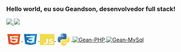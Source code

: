 ### Hello world, eu sou Geandson, desenvolvedor full stack!

<!--
**geandson14/geandson14** is a ✨ _special_ ✨ repository because its `README.md` (this file) appears on your GitHub profile.

Here are some ideas to get you started:

- 🔭 I’m currently working on ...
- 🌱 I’m currently learning ...
- 👯 I’m looking to collaborate on ...
- 🤔 I’m looking for help with ...
- 💬 Ask me about ...
- 📫 How to reach me: ...
- 😄 Pronouns: ...
- ⚡ Fun fact: ...
-->
<div align="center" style="display: flex; flex-wrap: nowrap">
  <a href="https://github.com/geandson14">
  <img height="180em" src="https://github-readme-stats.vercel.app/api?username=geandson14&show_icons=true&theme=tokyonight&include_all_commits=true&count_private=true"/>
  <img height="180em" src="https://github-readme-stats.vercel.app/api/top-langs/?username=geandson14&layout=compact&langs_count=7&theme=tokyonight"/>
</div>
<div style="display: inline_block"><br>
  <img align="center" alt="Gean-HTML" height="30" width="40" src="https://raw.githubusercontent.com/devicons/devicon/master/icons/html5/html5-original.svg">
  <img align="center" alt="Gean-CSS" height="30" width="40" src="https://raw.githubusercontent.com/devicons/devicon/master/icons/css3/css3-original.svg">
  <img align="center" alt="Gean-Js" height="30" width="40" src="https://raw.githubusercontent.com/devicons/devicon/master/icons/javascript/javascript-plain.svg">
  <img align="center" alt="Gean-Python" height="40" width="40" src="https://raw.githubusercontent.com/devicons/devicon/master/icons/python/python-original.svg">
  <img align="center" alt="Gean-PHP" height="70" width="50" src="https://cdn.jsdelivr.net/gh/devicons/devicon/icons/php/php-original.svg"/>
  <img align="center" alt="Gean-MySql" height="70" width="50" src="https://cdn.jsdelivr.net/gh/devicons/devicon/icons/mysql/mysql-original-wordmark.svg" />
</div>
